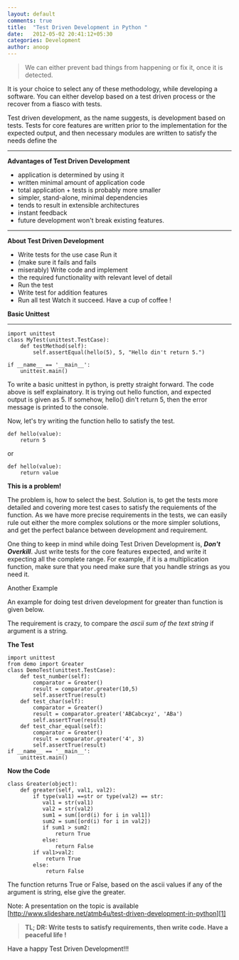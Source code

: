 ```yaml
---
layout: default
comments: true
title:  "Test Driven Development in Python "
date:   2012-05-02 20:41:12+05:30
categories: Development
author: anoop
---
```

> We can either prevent bad things from
> happening or fix it, once it is
> detected.

It is your choice to select any of these methodology, while developing a software. You can either develop based on a test driven process or the recover from a fiasco with tests.

Test driven development, as the name suggests, is development based on tests. Tests for core features are written prior to the implementation for the expected output, and then necessary modules are written to satisfy the needs define the


----------



**Advantages of Test Driven Development**

 - application is determined by using it
 - written minimal amount of application code
 - total application + tests is probably more smaller
 - simpler, stand-alone, minimal dependencies
 - tends to result in extensible architectures
 - instant feedback
 - future development won't break existing features.



----------



**About Test Driven Development**

 - Write tests for the use case Run it
 - (make sure it fails and fails
 - miserably) Write code and implement
 - the required functionality with relevant level of detail
 - Run the test
 - Write test for addition features
 - Run all test Watch it succeed. Have a cup of coffee !



**Basic Unittest**


----------



    import unittest
    class MyTest(unittest.TestCase):
        def testMethod(self):
            self.assertEqual(hello(5), 5, "Hello din't return 5.")

    if __name__ == '__main__':
        unittest.main()

To write a basic unittest in python, is pretty straight forward. The code above is self explainatory. It is trying out hello function, and expected output is given as 5. If somehow, hello() din't return 5, then the error message is printed to the console.


Now, let's try writing the function hello to satisfy the test.

    def hello(value):
        return 5

or

    def hello(value):
        return value

**This is a problem!**

The problem is, how to select the best. Solution is, to get the tests more detailed and covering more test cases to satisfy the requiements of the function. As we have more precise requirements in the tests, we can easily rule out either the more complex solutions or the more simpler solutions, and get the perfect balance between development and requirement.


One thing to keep in mind while doing Test Driven Development is, ***Don't Overkill***. Just write tests for the core features expected, and write it expecting all the complete range. For example, if it is a multiplication function, make sure that you need make sure that you handle strings as you need it.

Another Example

An example for doing test driven development for greater than function is given below.

The requirement is crazy, to compare the *ascii sum of the text string* if argument is a string.

**The Test**

    import unittest
    from demo import Greater
    class DemoTest(unittest.TestCase):
        def test_number(self):
            comparator = Greater()
            result = comparator.greater(10,5)
            self.assertTrue(result)
        def test_char(self):
            comparator = Greater()
            result = comparator.greater('ABCabcxyz', 'ABa')
            self.assertTrue(result)
        def test_char_equal(self):
            comparator = Greater()
            result = comparator.greater('4', 3)
            self.assertTrue(result)
    if __name__ == '__main__':
        unittest.main()


**Now the Code**


    class Greater(object):
        def greater(self, val1, val2):
            if type(val1) ==str or type(val2) == str:
               val1 = str(val1)
               val2 = str(val2)
               sum1 = sum([ord(i) for i in val1])
               sum2 = sum([ord(i) for i in val2])
               if sum1 > sum2:
                   return True
               else:
                   return False
            if val1>val2:
                return True
            else:
                return False

The function returns True or False, based on the ascii values if any of the argument is  string, else give the greater.


Note: A presentation on the topic is available [http://www.slideshare.net/atmb4u/test-driven-development-in-python][1]

> **TL; DR:  Write tests to satisfy requirements, then write code. Have a peaceful life !**

  [1]: http://www.slideshare.net/atmb4u/test-driven-development-in-python

Have a happy Test Driven Development!!!

